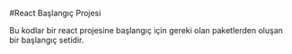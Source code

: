 #React Başlangıç Projesi

Bu kodlar bir react projesine başlangıç için gereki olan paketlerden oluşan bir başlangıç setidir.